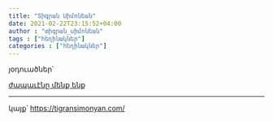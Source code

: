 ```yaml
---
title: "Տիգրան Սիմոնեան"
date: 2021-02-22T23:15:52+04:00
author : "տիգրան_սիմոնեան"
tags : ["հեղինակներ"]
categories : ["հեղինակներ"]
---
```


յօդուածներ՝

[ժապաւէնը մենք ենք](/հոսք/ժապաւէնը_մենք_ենք/)

_____

կայք՝ https://tigransimonyan.com/
